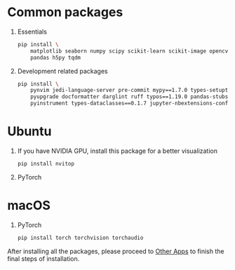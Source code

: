 # Common packages

1. Essentials
    ```bash
    pip install \
        matplotlib seaborn numpy scipy scikit-learn scikit-image opencv-python \
        pandas h5py tqdm
    ```

2. Development related packages
    ```bash
    pip install \
        pynvim jedi-language-server pre-commit mypy==1.7.0 types-setuptools \
        pyupgrade docformatter darglint ruff typos==1.19.0 pandas-stubs \
        pyinstrument types-dataclasses==0.1.7 jupyter-nbextensions-configurator
    ```

# Ubuntu

1. If you have NVIDIA GPU, install this package for a better visualization
    ```bash
    pip install nvitop
    ```

2. PyTorch

# macOS

1. PyTorch
    ```bash
    pip install torch torchvision torchaudio
    ```

After installing all the packages, please proceed to [Other Apps](./other_apps.md)
to finish the final steps of installation.
